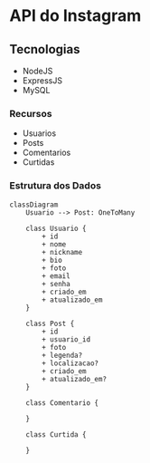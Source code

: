 # API do Instagram

## Tecnologias
- NodeJS
- ExpressJS
- MySQL

### Recursos
- Usuarios
- Posts
- Comentarios
- Curtidas

### Estrutura dos Dados

```mermaid
classDiagram
    Usuario --> Post: OneToMany

    class Usuario {
        + id
        + nome
        + nickname
        + bio
        + foto
        + email
        + senha
        + criado_em
        + atualizado_em
    }

    class Post {
        + id
        + usuario_id
        + foto
        + legenda?
        + localizacao?
        + criado_em
        + atualizado_em?
    }

    class Comentario {

    }

    class Curtida {

    }
```